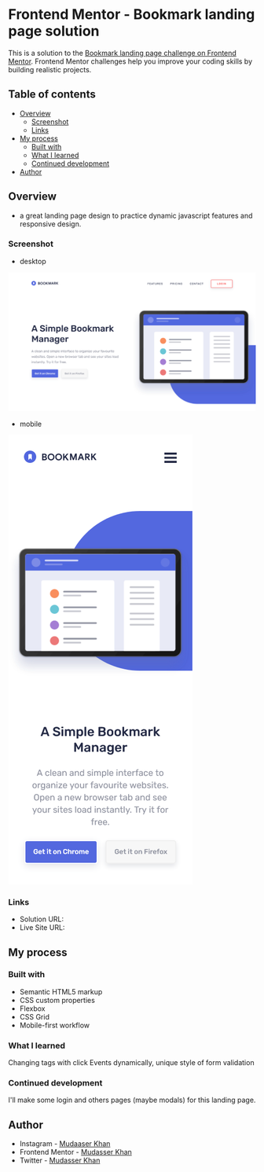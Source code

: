# Frontend Mentor - Bookmark landing page solution

This is a solution to the [Bookmark landing page challenge on Frontend Mentor](https://www.frontendmentor.io/challenges/bookmark-landing-page-5d0b588a9edda32581d29158). Frontend Mentor challenges help you improve your coding skills by building realistic projects. 

## Table of contents

- [Overview](#overview)
  - [Screenshot](#screenshot)
  - [Links](#links)
- [My process](#my-process)
  - [Built with](#built-with)
  - [What I learned](#what-i-learned)
  - [Continued development](#continued-development)
- [Author](#author)


## Overview
- a great landing page design to practice dynamic javascript features and responsive design.

### Screenshot

- desktop

![](./screenshots/Screenshot%202023-07-29%20at%2020-34-36%20Frontend%20Mentor%20Bookmark%20landing%20page.png)

- mobile

![](./screenshots/Screenshot%202023-07-29%20at%2020-14-47%20Frontend%20Mentor%20Bookmark%20landing%20page.png)

### Links

- Solution URL: [](https://github.com/Mdxr/bookmark)
- Live Site URL: [](https://mdxr.github.io/bookmark/)

## My process
  
### Built with

- Semantic HTML5 markup
- CSS custom properties
- Flexbox
- CSS Grid
- Mobile-first workflow


### What I learned

Changing tags with click Events dynamically,
unique style of form validation

### Continued development
I'll make some login and others pages (maybe modals) for this landing page.

## Author

- Instagram - [Mudaaser Khan](https://instagram.com/mdxr_khan)
- Frontend Mentor - [Mudasser Khan](https://www.frontendmentor.io/profile/Mdxr)
- Twitter - [Mudasser Khan](https://www.twitter.com/mdxr_khan)

